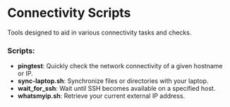 # Connectivity Scripts

Tools designed to aid in various connectivity tasks and checks.

### Scripts:

- **pingtest**: Quickly check the network connectivity of a given hostname or IP.
- **sync-laptop.sh**: Synchronize files or directories with your laptop.
- **wait_for_ssh**: Wait until SSH becomes available on a specified host.
- **whatsmyip.sh**: Retrieve your current external IP address.


